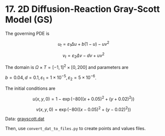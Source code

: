 # 17. 2D Diffusion-Reaction Gray-Scott Model (GS)

The governing PDE is

$$u_t = \varepsilon_1 \Delta u + b(1-u) - uv^2$$

$$v_t = \varepsilon_2 \Delta v - dv + uv^2$$

The domain is $\Omega \times T = [-1,1]^2 \times [0,200]$ and parameters are

$b = 0.04, d = 0.1, \varepsilon_1 = 1 \times 10^{-5}, \varepsilon_2 = 5 \times 10^{-6}$.

The initial conditions are

$$u(x,y,0) = 1 - \exp(-80((x + 0.05)^2 + (y + 0.02)^2))$$

$$v(x,y,0) = \exp(-80((x - 0.05)^2 + (y - 0.02)^2))$$

Data: [grayscott.dat](https://raw.githubusercontent.com/i207M/PINNacle/refs/heads/main/ref/grayscott.dat)

Then, use `convert_dat_to_files.py` to create points and values files.
